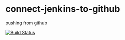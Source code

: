 # connect-jenkins-to-github
pushing from github

[![Build Status](http://ec2-34-213-194-8.us-west-2.compute.amazonaws.com/buildStatus/icon?job=connect-jenkins-to-github)](http://ec2-34-213-194-8.us-west-2.compute.amazonaws.com/job/connect-jenkins-to-github/) 
